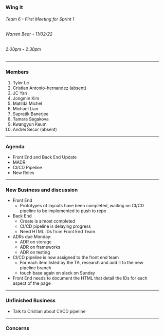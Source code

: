 ### Wing It

###### Team 6 - First Meeting for Sprint 1

###### Warren Bear - 11/02/22

###### 2:00pm - 2:30pm

<hr>

### Members

1. Tyler Le
2. Cristian Antonio-hernandez (absent)
3. JC Yan
4. Jongmin Kim
5. Matilda Michel
6. Michael Lian
7. Supratik Banerjee
8. Tamara Sagakova
9. Kwangyun Keum
10. Andrei Secor (absent)

<hr>

### Agenda

- Front End and Back End Update
- MADR
- CI/CD Pipeline
- New Roles

<hr>

### New Business and discussion

- Front End
  - Prototypes of layouts have been completed, waiting on CI/CD pipeline to be implemented to push to repo
- Back End
  - Create is almost completed
  - CI/CD pipeline is delaying progress
  - Need HTML IDs from Front End Team
- ADRs due Monday:
  - ADR on storage
  - ADR on frameworks
  - ADR on testing
- CI/CD pipeline is now assigned to the front end team
  - For each item listed by the TA, research and add it to the new pipeline branch
  - touch base again on slack on Sunday
- Front End needs to document the HTML that detail the IDs for each aspect of the page

<hr>

### Unfinished Business

- Talk to Cristian about CI/CD pipeline

<hr>

### Concerns
